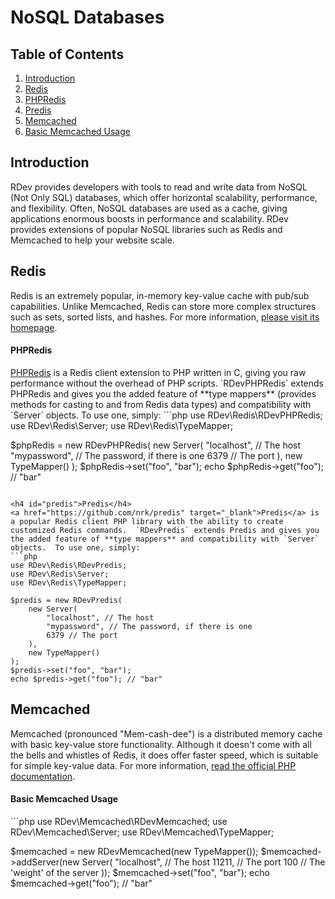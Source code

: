 # NoSQL Databases

## Table of Contents
1. [Introduction](#introduction)
2. [Redis](#redis)
  1. [PHPRedis](#phpredis)
  2. [Predis](#predis)
3. [Memcached](#memcached)
  1. [Basic Memcached Usage](#basic-memcached-usage)

<h2 id="introduction">Introduction</h2>
RDev provides developers with tools to read and write data from NoSQL (Not Only SQL) databases, which offer horizontal scalability, performance, and flexibility.  Often, NoSQL databases are used as a cache, giving applications enormous boosts in performance and scalability.  RDev provides extensions of popular NoSQL libraries such as Redis and Memcached to help your website scale.

<h2 id="redis">Redis</h2>
Redis is an extremely popular, in-memory key-value cache with pub/sub capabilities.  Unlike Memcached, Redis can store more complex structures such as sets, sorted lists, and hashes.  For more information, <a href="http://redis.io/" target="_blank">please visit its homepage</a>.

<h4 id="phpredis">PHPRedis</h4>
<a href="https://github.com/phpredis/phpredis" target="_blank">PHPRedis</a> is a Redis client extension to PHP written in C, giving you raw performance without the overhead of PHP scripts.  `RDevPHPRedis` extends PHPRedis and gives you the added feature of **type mappers** (provides methods for casting to and from Redis data types) and compatibility with `Server` objects.  To use one, simply:
```php
use RDev\Redis\RDevPHPRedis;
use RDev\Redis\Server;
use RDev\Redis\TypeMapper;

$phpRedis = new RDevPHPRedis(
    new Server(
        "localhost", // The host
        "mypassword", // The password, if there is one
        6379 // The port
    ),
    new TypeMapper()
);
$phpRedis->set("foo", "bar");
echo $phpRedis->get("foo"); // "bar"
```

<h4 id="predis">Predis</h4>
<a href="https://github.com/nrk/predis" target="_blank">Predis</a> is a popular Redis client PHP library with the ability to create customized Redis commands.  `RDevPredis` extends Predis and gives you the added feature of **type mappers** and compatibility with `Server` objects.  To use one, simply:
```php
use RDev\Redis\RDevPredis;
use RDev\Redis\Server;
use RDev\Redis\TypeMapper;

$predis = new RDevPredis(
    new Server(
        "localhost", // The host
        "mypassword", // The password, if there is one
        6379 // The port
    ),
    new TypeMapper()
);
$predis->set("foo", "bar");
echo $predis->get("foo"); // "bar"
```

<h2 id="memcached">Memcached</h2>
Memcached (pronounced "Mem-cash-dee") is a distributed memory cache with basic key-value store functionality.  Although it doesn't come with all the bells and whistles of Redis, it does offer faster speed, which is suitable for simple key-value data.  For more information, <a href="http://php.net/manual/en/book.memcached.php" target="_blank">read the official PHP documentation</a>.

<h4 id="basic-memcached-usage">Basic Memcached Usage</h4>
```php
use RDev\Memcached\RDevMemcached;
use RDev\Memcached\Server;
use RDev\Memcached\TypeMapper;

$memcached = new RDevMemcached(new TypeMapper());
$memcached->addServer(new Server(
    "localhost", // The host
    11211, // The port
    100 // The 'weight' of the server
));
$memcached->set("foo", "bar");
echo $memcached->get("foo"); // "bar"
```